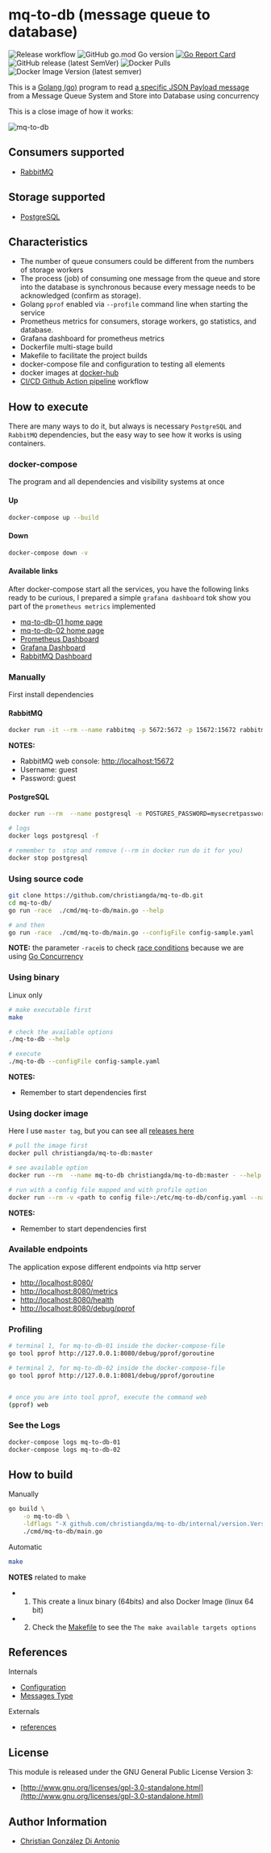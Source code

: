 # mq-to-db (message queue to database)

![Release workflow](https://github.com/christiangda/mq-to-db/workflows/Release%20workflow/badge.svg)
![GitHub go.mod Go version](https://img.shields.io/github/go-mod/go-version/christiangda/mq-to-db?style=plastic)
[![Go Report Card](https://goreportcard.com/badge/github.com/christiangda/mq-to-db)](https://goreportcard.com/report/github.com/christiangda/mq-to-db)
![GitHub release (latest SemVer)](https://img.shields.io/github/v/release/christiangda/mq-to-db?style=plastic)
![Docker Pulls](https://img.shields.io/docker/pulls/christiangda/mq-to-db?style=plastic)
![Docker Image Version (latest semver)](https://img.shields.io/docker/v/christiangda/mq-to-db?style=plastic)

This is a [Golang (go)](https://golang.org/) program to read [a specific JSON Payload message](docs/messages.md) from a Message Queue System and Store into Database using concurrency

This is a close image of how it works:

![mq-to-db](images/nxconsumers-mxworkers.jpg)

## Consumers supported

* [RabbitMQ](https://www.rabbitmq.com/)

## Storage supported

* [PostgreSQL](https://www.postgresql.org/)

## Characteristics

* The number of queue consumers could be different from the numbers of storage workers
* The process (job) of consuming one message from the queue and store into the database is synchronous because every message needs to be acknowledged (confirm as storage).
* Golang `pprof` enabled via `--profile` command line when starting the service
* Prometheus metrics for consumers, storage workers, go statistics, and database.
* Grafana dashboard for prometheus metrics
* Dockerfile multi-stage build
* Makefile to facilitate the project builds
* docker-compose file and configuration to testing all elements
* docker images at [docker-hub](https://hub.docker.com/repository/docker/christiangda/mq-to-db)
* [CI/CD Github Action pipeline](https://github.com/christiangda/mq-to-db/actions) workflow

## How to execute

There are many ways to do it, but always is necessary `PostgreSQL` and `RabbitMQ` dependencies, but the easy way to see how it works is using containers.

### docker-compose

The program and all dependencies and visibility systems at once

#### Up

```bash
docker-compose up --build
```

#### Down

```bash
docker-compose down -v
```

#### Available links

After docker-compose start all the services, you have the following links ready to be curious, I prepared a simple `grafana dashboard` tok show you part of the `prometheus metrics` implemented

* [mq-to-db-01 home page](http://localhost:8080/)
* [mq-to-db-02 home page](http://localhost:8081/)
* [Prometheus Dashboard](http://localhost:9090/)
* [Grafana Dashboard](http://localhost:3000/)
* [RabbitMQ Dashboard](http://localhost:15672/)

### Manually

First install dependencies

#### RabbitMQ

```bash
docker run -it --rm --name rabbitmq -p 5672:5672 -p 15672:15672 rabbitmq:3-management
```

__NOTES:__

* RabbitMQ web console: [http://localhost:15672](http://localhost:15672)
* Username: guest
* Password: guest

#### PostgreSQL

```bash
docker run --rm  --name postgresql -e POSTGRES_PASSWORD=mysecretpassword -p 5432:5432 -d postgres

# logs
docker logs postgresql -f

# remember to  stop and remove (--rm in docker run do it for you)
docker stop postgresql
```

### Using source code

```bash
git clone https://github.com/christiangda/mq-to-db.git
cd mq-to-db/
go run -race  ./cmd/mq-to-db/main.go --help

# and then
go run -race  ./cmd/mq-to-db/main.go --configFile config-sample.yaml
```

__NOTE:__ the parameter `-race`is to check [race conditions](https://blog.golang.org/race-detector) because we are using [Go Concurrency](https://blog.golang.org/pipelines)

### Using binary

Linux only

```bash
# make executable first
make

# check the available options
./mq-to-db --help

# execute
./mq-to-db --configFile config-sample.yaml
```

__NOTES:__

* Remember to start dependencies first

### Using docker image

Here I use `master tag`, but you can see all [releases here](https://hub.docker.com/repository/docker/christiangda/mq-to-db/tags?page=1)

```bash
# pull the image first
docker pull christiangda/mq-to-db:master

# see available option
docker run --rm  --name mq-to-db christiangda/mq-to-db:master - --help

# run with a config file mapped and with profile option
docker run --rm -v <path to config file>:/etc/mq-to-db/config.yaml --name mq-to-db christiangda/mq-to-db:master - --profile
```

__NOTES:__

* Remember to start dependencies first

### Available endpoints

The application expose different endpoints via http server

* [http://localhost:8080/](http://localhost:8080/)
* [http://localhost:8080/metrics](http://localhost:8080/metrics)
* [http://localhost:8080/health](http://localhost:8080/health)
* [http://localhost:8080/debug/pprof](http://localhost:8080/debug/pprof)

### Profiling

```bash
# terminal 1, for mq-to-db-01 inside the docker-compose-file
go tool pprof http://127.0.0.1:8080/debug/pprof/goroutine

# terminal 2, for mq-to-db-02 inside the docker-compose-file
go tool pprof http://127.0.0.1:8081/debug/pprof/goroutine


# once you are into tool pprof, execute the command web
(pprof) web
```

### See the Logs

```bash
docker-compose logs mq-to-db-01
docker-compose logs mq-to-db-02
```

## How to build

Manually

```bash
go build \
    -o mq-to-db \
    -ldflags "-X github.com/christiangda/mq-to-db/internal/version.Version=$(git rev-parse --abbrev-ref HEAD) -X github.com/christiangda/mq-to-db/internal/version.Revision=$(git rev-parse HEAD) -X github.com/christiangda/mq-to-db/internal/version.Branch=$(git rev-parse --abbrev-ref HEAD) -X github.com/christiangda/mq-to-db/internal/version.BuildUser=\"$(git config --get user.name | tr -d '\040\011\012\015\n')\" -X github.com/christiangda/mq-to-db/internal/version.BuildDate=$(date +'%Y-%m-%dT%H:%M:%S')" \
    ./cmd/mq-to-db/main.go
```

Automatic

```bash
make
```

__NOTES__ related to make

* 1. This create a linux binary (64bits) and also Docker Image (linux 64 bit)
* 2. Check the [Makefile](Makefile) to see the `The make available targets options`

## References

Internals

* [Configuration](docs/config.md)
* [Messages Type](docs/messages.md)

Externals

* [references](docs/references.md)
  
## License

This module is released under the GNU General Public License Version 3:

* [http://www.gnu.org/licenses/gpl-3.0-standalone.html](http://www.gnu.org/licenses/gpl-3.0-standalone.html)

## Author Information

* [Christian González Di Antonio](https://github.com/christiangda)
